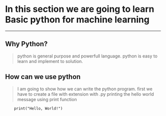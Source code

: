 # In this section we are going to learn Basic python for machine learning
---

## Why Python?

> python is general purpose and powerfull language. python is easy to learn and implement to solution.

## How can we use python

> I am going to show how we can write the python program.
> first we have to create a file with extension with .py
> printing the hello world message using print function

```
    print("Hello, World!")
```